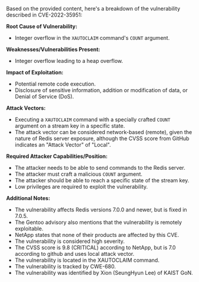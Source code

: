 Based on the provided content, here's a breakdown of the vulnerability described in CVE-2022-35951:

**Root Cause of Vulnerability:**
- Integer overflow in the `XAUTOCLAIM` command's `COUNT` argument.

**Weaknesses/Vulnerabilities Present:**
- Integer overflow leading to a heap overflow.

**Impact of Exploitation:**
- Potential remote code execution.
- Disclosure of sensitive information, addition or modification of data, or Denial of Service (DoS).

**Attack Vectors:**
- Executing a `XAUTOCLAIM` command with a specially crafted `COUNT` argument on a stream key in a specific state.
- The attack vector can be considered network-based (remote), given the nature of Redis server exposure, although the CVSS score from GitHub indicates an "Attack Vector" of "Local".

**Required Attacker Capabilities/Position:**
- The attacker needs to be able to send commands to the Redis server.
- The attacker must craft a malicious `COUNT` argument.
- The attacker should be able to reach a specific state of the stream key.
- Low privileges are required to exploit the vulnerability.

**Additional Notes:**

- The vulnerability affects Redis versions 7.0.0 and newer, but is fixed in 7.0.5.
- The Gentoo advisory also mentions that the vulnerability is remotely exploitable.
- NetApp states that none of their products are affected by this CVE.
- The vulnerability is considered high severity.
- The CVSS score is 9.8 (CRITICAL) according to NetApp, but is 7.0 according to github and uses local attack vector.
- The vulnerability is located in the XAUTOCLAIM command.
- The vulnerability is tracked by CWE-680.
- The vulnerability was identified by Xion (SeungHyun Lee) of KAIST GoN.
